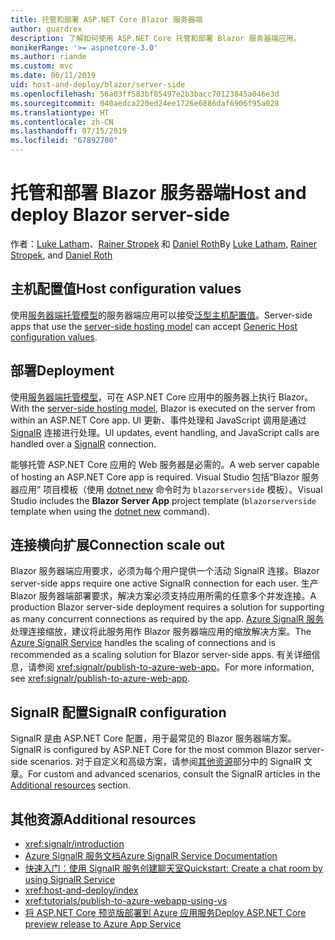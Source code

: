 ```yaml
---
title: 托管和部署 ASP.NET Core Blazor 服务器端
author: guardrex
description: 了解如何使用 ASP.NET Core 托管和部署 Blazor 服务器端应用。
monikerRange: '>= aspnetcore-3.0'
ms.author: riande
ms.custom: mvc
ms.date: 06/11/2019
uid: host-and-deploy/blazor/server-side
ms.openlocfilehash: 56a03ff583bf85497e2b3bacc70123845a046e3d
ms.sourcegitcommit: 040aedca220ed24ee1726e6886daf6906f95a028
ms.translationtype: HT
ms.contentlocale: zh-CN
ms.lasthandoff: 07/15/2019
ms.locfileid: "67892700"
---
```

# <a name="host-and-deploy-blazor-server-side"></a><span data-ttu-id="869cb-103">托管和部署 Blazor 服务器端</span><span class="sxs-lookup"><span data-stu-id="869cb-103">Host and deploy Blazor server-side</span></span>

<span data-ttu-id="869cb-104">作者：[Luke Latham](https://github.com/guardrex)、[Rainer Stropek](https://www.timecockpit.com) 和 [Daniel Roth](https://github.com/danroth27)</span><span class="sxs-lookup"><span data-stu-id="869cb-104">By [Luke Latham](https://github.com/guardrex), [Rainer Stropek](https://www.timecockpit.com), and [Daniel Roth](https://github.com/danroth27)</span></span>

## <a name="host-configuration-values"></a><span data-ttu-id="869cb-105">主机配置值</span><span class="sxs-lookup"><span data-stu-id="869cb-105">Host configuration values</span></span>

<span data-ttu-id="869cb-106">使用[服务器端托管模型](xref:blazor/hosting-models#server-side)的服务器端应用可以接受[泛型主机配置值](xref:fundamentals/host/generic-host#host-configuration)。</span><span class="sxs-lookup"><span data-stu-id="869cb-106">Server-side apps that use the [server-side hosting model](xref:blazor/hosting-models#server-side) can accept [Generic Host configuration values](xref:fundamentals/host/generic-host#host-configuration).</span></span>

## <a name="deployment"></a><span data-ttu-id="869cb-107">部署</span><span class="sxs-lookup"><span data-stu-id="869cb-107">Deployment</span></span>

<span data-ttu-id="869cb-108">使用[服务器端托管模型](xref:blazor/hosting-models#server-side)，可在 ASP.NET Core 应用中的服务器上执行 Blazor。</span><span class="sxs-lookup"><span data-stu-id="869cb-108">With the [server-side hosting model](xref:blazor/hosting-models#server-side), Blazor is executed on the server from within an ASP.NET Core app.</span></span> <span data-ttu-id="869cb-109">UI 更新、事件处理和 JavaScript 调用是通过 [SignalR](xref:signalr/introduction) 连接进行处理。</span><span class="sxs-lookup"><span data-stu-id="869cb-109">UI updates, event handling, and JavaScript calls are handled over a [SignalR](xref:signalr/introduction) connection.</span></span>

<span data-ttu-id="869cb-110">能够托管 ASP.NET Core 应用的 Web 服务器是必需的。</span><span class="sxs-lookup"><span data-stu-id="869cb-110">A web server capable of hosting an ASP.NET Core app is required.</span></span> <span data-ttu-id="869cb-111">Visual Studio 包括“Blazor 服务器应用”  项目模板（使用 [dotnet new](/dotnet/core/tools/dotnet-new) 命令时为 `blazorserverside` 模板）。</span><span class="sxs-lookup"><span data-stu-id="869cb-111">Visual Studio includes the **Blazor Server App** project template (`blazorserverside` template when using the [dotnet new](/dotnet/core/tools/dotnet-new) command).</span></span>

## <a name="connection-scale-out"></a><span data-ttu-id="869cb-112">连接横向扩展</span><span class="sxs-lookup"><span data-stu-id="869cb-112">Connection scale out</span></span>

<span data-ttu-id="869cb-113">Blazor 服务器端应用要求，必须为每个用户提供一个活动 SignalR 连接。</span><span class="sxs-lookup"><span data-stu-id="869cb-113">Blazor server-side apps require one active SignalR connection for each user.</span></span> <span data-ttu-id="869cb-114">生产 Blazor 服务器端部署要求，解决方案必须支持应用所需的任意多个并发连接。</span><span class="sxs-lookup"><span data-stu-id="869cb-114">A production Blazor server-side deployment requires a solution for supporting as many concurrent connections as required by the app.</span></span> <span data-ttu-id="869cb-115">[Azure SignalR 服务](/azure/azure-signalr/)处理连接缩放，建议将此服务用作 Blazor 服务器端应用的缩放解决方案。</span><span class="sxs-lookup"><span data-stu-id="869cb-115">The [Azure SignalR Service](/azure/azure-signalr/) handles the scaling of connections and is recommended as a scaling solution for Blazor server-side apps.</span></span> <span data-ttu-id="869cb-116">有关详细信息，请参阅 <xref:signalr/publish-to-azure-web-app>。</span><span class="sxs-lookup"><span data-stu-id="869cb-116">For more information, see <xref:signalr/publish-to-azure-web-app>.</span></span>

## <a name="signalr-configuration"></a><span data-ttu-id="869cb-117">SignalR 配置</span><span class="sxs-lookup"><span data-stu-id="869cb-117">SignalR configuration</span></span>

<span data-ttu-id="869cb-118">SignalR 是由 ASP.NET Core 配置，用于最常见的 Blazor 服务器端方案。</span><span class="sxs-lookup"><span data-stu-id="869cb-118">SignalR is configured by ASP.NET Core for the most common Blazor server-side scenarios.</span></span> <span data-ttu-id="869cb-119">对于自定义和高级方案，请参阅[其他资源](#additional-resources)部分中的 SignalR 文章。</span><span class="sxs-lookup"><span data-stu-id="869cb-119">For custom and advanced scenarios, consult the SignalR articles in the [Additional resources](#additional-resources) section.</span></span>

## <a name="additional-resources"></a><span data-ttu-id="869cb-120">其他资源</span><span class="sxs-lookup"><span data-stu-id="869cb-120">Additional resources</span></span>

* <xref:signalr/introduction>
* [<span data-ttu-id="869cb-121">Azure SignalR 服务文档</span><span class="sxs-lookup"><span data-stu-id="869cb-121">Azure SignalR Service Documentation</span></span>](/azure/azure-signalr/)
* [<span data-ttu-id="869cb-122">快速入门：使用 SignalR 服务创建聊天室</span><span class="sxs-lookup"><span data-stu-id="869cb-122">Quickstart: Create a chat room by using SignalR Service</span></span>](/azure/azure-signalr/signalr-quickstart-dotnet-core)
* <xref:host-and-deploy/index>
* <xref:tutorials/publish-to-azure-webapp-using-vs>
* [<span data-ttu-id="869cb-123">将 ASP.NET Core 预览版部署到 Azure 应用服务</span><span class="sxs-lookup"><span data-stu-id="869cb-123">Deploy ASP.NET Core preview release to Azure App Service</span></span>](xref:host-and-deploy/azure-apps/index#deploy-aspnet-core-preview-release-to-azure-app-service)
